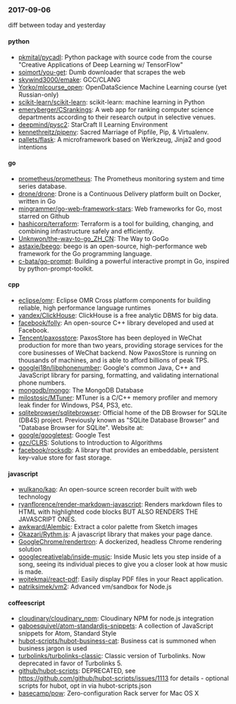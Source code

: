 ### 2017-09-06
diff between today and yesterday

#### python
* [pkmital/pycadl](https://github.com/pkmital/pycadl): Python package with source code from the course "Creative Applications of Deep Learning w/ TensorFlow"
* [soimort/you-get](https://github.com/soimort/you-get):  Dumb downloader that scrapes the web
* [skywind3000/emake](https://github.com/skywind3000/emake):  GCC/CLANG 
* [Yorko/mlcourse_open](https://github.com/Yorko/mlcourse_open): OpenDataScience Machine Learning course (yet Russian-only)
* [scikit-learn/scikit-learn](https://github.com/scikit-learn/scikit-learn): scikit-learn: machine learning in Python
* [emeryberger/CSrankings](https://github.com/emeryberger/CSrankings): A web app for ranking computer science departments according to their research output in selective venues.
* [deepmind/pysc2](https://github.com/deepmind/pysc2): StarCraft II Learning Environment
* [kennethreitz/pipenv](https://github.com/kennethreitz/pipenv): Sacred Marriage of Pipfile, Pip, & Virtualenv.
* [pallets/flask](https://github.com/pallets/flask): A microframework based on Werkzeug, Jinja2 and good intentions

#### go
* [prometheus/prometheus](https://github.com/prometheus/prometheus): The Prometheus monitoring system and time series database.
* [drone/drone](https://github.com/drone/drone): Drone is a Continuous Delivery platform built on Docker, written in Go
* [mingrammer/go-web-framework-stars](https://github.com/mingrammer/go-web-framework-stars): Web frameworks for Go, most starred on Github
* [hashicorp/terraform](https://github.com/hashicorp/terraform): Terraform is a tool for building, changing, and combining infrastructure safely and efficiently.
* [Unknwon/the-way-to-go_ZH_CN](https://github.com/Unknwon/the-way-to-go_ZH_CN): The Way to GoGo
* [astaxie/beego](https://github.com/astaxie/beego): beego is an open-source, high-performance web framework for the Go programming language.
* [c-bata/go-prompt](https://github.com/c-bata/go-prompt): Building a powerful interactive prompt in Go, inspired by python-prompt-toolkit.

#### cpp
* [eclipse/omr](https://github.com/eclipse/omr): Eclipse OMR Cross platform components for building reliable, high performance language runtimes
* [yandex/ClickHouse](https://github.com/yandex/ClickHouse): ClickHouse is a free analytic DBMS for big data.
* [facebook/folly](https://github.com/facebook/folly): An open-source C++ library developed and used at Facebook.
* [Tencent/paxosstore](https://github.com/Tencent/paxosstore): PaxosStore has been deployed in WeChat production for more than two years, providing storage services for the core businesses of WeChat backend. Now PaxosStore is running on thousands of machines, and is able to afford billions of peak TPS.
* [googlei18n/libphonenumber](https://github.com/googlei18n/libphonenumber): Google's common Java, C++ and JavaScript library for parsing, formatting, and validating international phone numbers.
* [mongodb/mongo](https://github.com/mongodb/mongo): The MongoDB Database
* [milostosic/MTuner](https://github.com/milostosic/MTuner): MTuner is a C/C++ memory profiler and memory leak finder for Windows, PS4, PS3, etc.
* [sqlitebrowser/sqlitebrowser](https://github.com/sqlitebrowser/sqlitebrowser): Official home of the DB Browser for SQLite (DB4S) project. Previously known as "SQLite Database Browser" and "Database Browser for SQLite". Website at:
* [google/googletest](https://github.com/google/googletest): Google Test
* [gzc/CLRS](https://github.com/gzc/CLRS): Solutions to Introduction to Algorithms
* [facebook/rocksdb](https://github.com/facebook/rocksdb): A library that provides an embeddable, persistent key-value store for fast storage.

#### javascript
* [wulkano/kap](https://github.com/wulkano/kap): An open-source screen recorder built with web technology
* [ryanflorence/render-markdown-javascript](https://github.com/ryanflorence/render-markdown-javascript): Renders markdown files to HTML with highlighted code blocks BUT ALSO RENDERS THE JAVASCRIPT ONES.
* [awkward/Alembic](https://github.com/awkward/Alembic):  Extract a color palette from Sketch images
* [Okazari/Rythm.js](https://github.com/Okazari/Rythm.js): A javascript library that makes your page dance.
* [GoogleChrome/rendertron](https://github.com/GoogleChrome/rendertron): A dockerized, headless Chrome rendering solution
* [googlecreativelab/inside-music](https://github.com/googlecreativelab/inside-music): Inside Music lets you step inside of a song, seeing its individual pieces to give you a closer look at how music is made.
* [wojtekmaj/react-pdf](https://github.com/wojtekmaj/react-pdf): Easily display PDF files in your React application.
* [patriksimek/vm2](https://github.com/patriksimek/vm2): Advanced vm/sandbox for Node.js

#### coffeescript
* [cloudinary/cloudinary_npm](https://github.com/cloudinary/cloudinary_npm): Cloudinary NPM for node.js integration
* [gaboesquivel/atom-standardjs-snippets](https://github.com/gaboesquivel/atom-standardjs-snippets):  A collection of JavaScript snippets for Atom, Standard Style
* [hubot-scripts/hubot-business-cat](https://github.com/hubot-scripts/hubot-business-cat): Business cat is summoned when business jargon is used
* [turbolinks/turbolinks-classic](https://github.com/turbolinks/turbolinks-classic): Classic version of Turbolinks. Now deprecated in favor of Turbolinks 5.
* [github/hubot-scripts](https://github.com/github/hubot-scripts): DEPRECATED, see https://github.com/github/hubot-scripts/issues/1113 for details - optional scripts for hubot, opt in via hubot-scripts.json
* [basecamp/pow](https://github.com/basecamp/pow): Zero-configuration Rack server for Mac OS X
